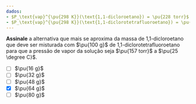 ```yaml
---
dados:
- $P_\text{vap}^{\pu{298 K}}(\text{1,1-dicloroetano}) = \pu{228 torr}$
- $P_\text{vap}^{\pu{298 K}}(\text{1,1-diclorotetrafluoroetano}) = \pu{79 torr}$
---
```


**Assinale** a alternativa que mais se aproxima da massa de 1,1-dicloroetano que deve ser misturada com $\pu{100 g}$ de 1,1-diclorotetrafluoroetano para que a pressão de vapor da solução seja $\pu{157 torr}$ a $\pu{25 \degree C}$.

- [ ] $\pu{16 g}$
- [ ] $\pu{32 g}$
- [ ] $\pu{48 g}$
- [x] $\pu{64 g}$
- [ ] $\pu{80 g}$
